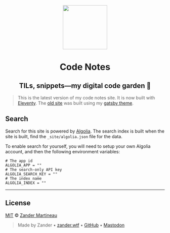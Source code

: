 <div align="center">
  <img src="https://github.com/mrmartineau/notes.zander.wtf/blob/main/public/logo.png?raw=true" width="140">
  <h1>
    Code Notes
  </h1>

<h2>TILs, snippets—my digital code garden 🌱</h2>

</div>

> This is the latest version of my code notes site. It is now built with [Eleventy](https://www.11ty.dev/). The [old site](https://github.com/mrmartineau/notes.zander.wtf-gatsby) was built using my [gatsby theme](https://github.com/mrmartineau/gatsby-theme-code-notes).

## Search

Search for this site is powered by [Algolia](https://www.algolia.com/). The search index is built when the site is built, find the `_site/algolia.json` file for the data.

To enable search for yourself, you will need to setup your own Algolia account, and then the following environment variables:

```
# The app id
ALGOLIA_APP = ""
# The search-only API key
ALGOLIA_SEARCH_KEY = ""
# The index name
ALGOLIA_INDEX = ""
```

---

## License

[MIT](https://choosealicense.com/licenses/mit/) © [Zander Martineau](https://zander.wtf)

> Made by Zander • [zander.wtf](https://zander.wtf) • [GitHub](https://github.com/mrmartineau/) • [Mastodon](https://main.elk.zone/toot.cafe/@zander)
